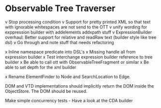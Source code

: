 # Observable Tree Traverser

v Stop processing condition
v Support for pretty printed XML so that text with ignorable whitespaces are not send to the OTT
v unify wording for exppression builder with addelements addxpath stuff 
v ExpressionBuilder overhaul: Better support for relative and readRaw text (builder style like tree dsl)
v Go through and note stuff that needs refactoring

x Inline namespace predicate into DSL's 
x Missing handle all from expression builder
x Test interchange expression builder reference to tree builder
x Be able to call ott with ObservableTreeFragment or similar
x Be able to set depth for the xml builder

x Rename ElementFinder to Node and SearchLocation to Edge.

DOM and VTD implementations should implicitly return the DOM inside the ObjectStore. The DOM should be reused.

Make simple concurrency tests - Have a look at the CDA builder
